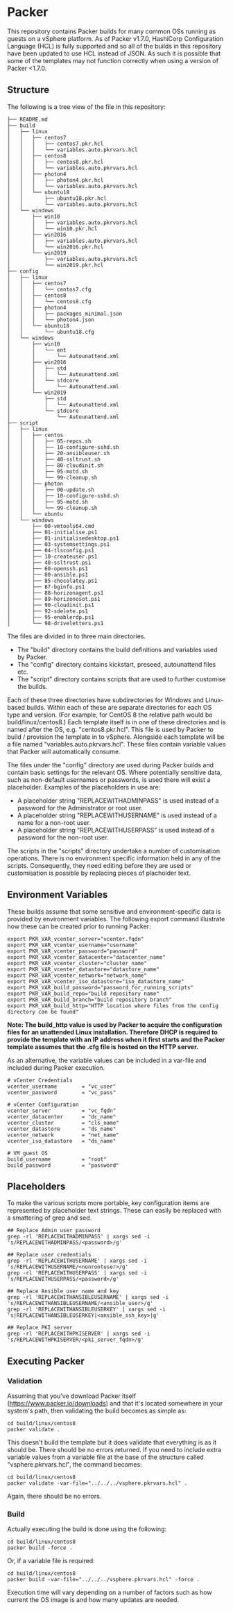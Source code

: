 # Packer
This repository contains Packer builds for many common OSs running as guests on a vSphere platform. As of Packer v1.7.0, HashiCorp Configuration Language (HCL) is fully supported and so all of the builds in this repository have been updated to use HCL instead of JSON. As such it is possible that some of the templates may not function correctly when using a version of Packer <1.7.0.
## Structure
The following is a tree view of the file in this repository:
```
├── README.md
├── build
│   ├── linux
│   │   ├── centos7
│   │   │   ├── centos7.pkr.hcl
│   │   │   └── variables.auto.pkrvars.hcl
│   │   ├── centos8
│   │   │   ├── centos8.pkr.hcl
│   │   │   └── variables.auto.pkrvars.hcl
│   │   ├── photon4
│   │   │   ├── photon4.pkr.hcl
│   │   │   └── variables.auto.pkrvars.hcl
│   │   └── ubuntu18
│   │       ├── ubuntu18.pkr.hcl
│   │       └── variables.auto.pkrvars.hcl
│   └── windows
│       ├── win10
│       │   ├── variables.auto.pkrvars.hcl
│       │   └── win10.pkr.hcl
│       ├── win2016
│       │   ├── variables.auto.pkrvars.hcl
│       │   └── win2016.pkr.hcl
│       └── win2019
│           ├── variables.auto.pkrvars.hcl
│           └── win2019.pkr.hcl
├── config
│   ├── linux
│   │   ├── centos7
│   │   │   └── centos7.cfg
│   │   ├── centos8
│   │   │   └── centos8.cfg
│   │   ├── photon4
│   │   │   ├── packages_minimal.json
│   │   │   └── photon4.json
│   │   └── ubuntu18
│   │       └── ubuntu18.cfg
│   └── windows
│       ├── win10
│       │   └── ent
│       │       └── Autounattend.xml
│       ├── win2016
│       │   ├── std
│       │   │   └── Autounattend.xml
│       │   └── stdcore
│       │       └── Autounattend.xml
│       └── win2019
│           ├── std
│           │   └── Autounattend.xml
│           └── stdcore
│               └── Autounattend.xml
├── script
│   ├── linux
│   │   ├── centos
│   │   │   ├── 05-repos.sh
│   │   │   ├── 10-configure-sshd.sh
│   │   │   ├── 20-ansibleuser.sh
│   │   │   ├── 40-ssltrust.sh
│   │   │   ├── 80-cloudinit.sh
│   │   │   ├── 95-motd.sh
│   │   │   └── 99-cleanup.sh
│   │   ├── photon
│   │   │   ├── 00-update.sh
│   │   │   ├── 10-configure-sshd.sh
│   │   │   ├── 95-motd.sh
│   │   │   └── 99-cleanup.sh
│   │   └── ubuntu
│   └── windows
│       ├── 00-vmtools64.cmd
│       ├── 01-initialise.ps1
│       ├── 01-initialisedesktop.ps1
│       ├── 03-systemsettings.ps1
│       ├── 04-tlsconfig.ps1
│       ├── 10-createuser.ps1
│       ├── 40-ssltrust.ps1
│       ├── 60-openssh.ps1
│       ├── 80-ansible.ps1
│       ├── 85-chocolatey.ps1
│       ├── 87-bginfo.ps1
│       ├── 88-horizonagent.ps1
│       ├── 89-horizonosot.ps1
│       ├── 90-cloudinit.ps1
│       ├── 92-sdelete.ps1
│       ├── 95-enablerdp.ps1
│       └── 98-driveletters.ps1
```

The files are divided in to three main directories.
* The "build" directory contains the build definitions and variables used by Packer.
* The "config" directory contains kickstart, preseed, autounattend files etc.
* The "script" directory contains scripts that are used to further customise the builds.

Each of these three directories have subdirectories for Windows and Linux-based builds. Within each of these are separate directories for each OS type and version. (For example, for CentOS 8 the relative path would be build/linux/centos8.) Each template itself is in one of these directories and is named after the OS, e.g. "centos8.pkr.hcl". This file is used by Packer to build / provision the template in to vSphere. Alongside each template will be a file named "variables.auto.pkrvars.hcl". These files contain variable values that Packer will automatically consume.

The files under the "config" directory are used during Packer builds and contain basic settings for the relevant OS. Where potentially sensitive data, such as non-default usernames or passwords, is used there will exist a placeholder. Examples of the placeholders in use are:
* A placeholder string "REPLACEWITHADMINPASS" is used instead of a password for the Administrator or root user.
* A placeholder string "REPLACEWITHUSERNAME" is used instead of a name for a non-root user.
* A placeholder string "REPLACEWITHUSERPASS" is used instead of a password for the non-root user.

The scripts in the "scripts" directory undertake a number of customisation operations. There is no environment specific information held in any of the scripts. Consequently, they need editing before they are used or customisation is possible by replacing pieces of placholder text.

## Environment Variables
These builds assume that some sensitive and environment-specific data is provided by environment variables. The following export command illustrate how these can be created prior to running Packer:

```
export PKR_VAR_vcenter_server="vcenter.fqdn"
export PKR_VAR_vcenter_username="username"
export PKR_VAR_vcenter_password="password"
export PKR_VAR_vcenter_datacenter="datacenter_name"
export PKR_VAR_vcenter_cluster="cluster_name"
export PKR_VAR_vcenter_datastore="datastore_name"
export PKR_VAR_vcenter_network="network_name"
export PKR_VAR_vcenter_iso_datastore="iso_datastore_name"
export PKR_VAR_build_password="password_for_running_scripts"
export PKR_VAR_build_repo="build repository name"
export PKR_VAR_build_branch="build repository branch"
export PKR_VAR_build_http="HTTP location where files from the config directory can be found"
```

**Note: The build_http value is used by Packer to acquire the configuration files for an unattended Linux installation. Therefore DHCP is required to provide the template with an IP address when it first starts and the Packer template assumes that the .cfg file is hosted on the HTTP server.**

As an alternative, the variable values can be included in a var-file and included during Packer execution.

```
# vCenter Credentials
vcenter_username        = "vc_user"
vcenter_password        = "vc_pass"

# vCenter Configuration
vcenter_server          = "vc_fqdn"
vcenter_datacenter      = "dc_name"
vcenter_cluster         = "cls_name"
vcenter_datastore       = "ds_name"
vcenter_network         = "net_name"
vcenter_iso_datastore   = "ds_name"

# VM guest OS
build_username          = "root"
build_password          = "password"
```

## Placeholders
To make the various scripts more portable, key configuration items are represented by placeholder text strings. These can easily be replaced with a smattering of grep and sed.

```
## Replace Admin user password
grep -rl 'REPLACEWITHADMINPASS' | xargs sed -i 's/REPLACEWITHADMINPASS/<password>/g'

## Replace user credentials
grep -rl 'REPLACEWITHUSERNAME' | xargs sed -i 's/REPLACEWITHUSERNAME/<nonrootuser>/g'
grep -rl 'REPLACEWITHUSERPASS' | xargs sed -i 's/REPLACEWITHUSERPASS/<password>/g'

## Replace Ansible user name and key
grep -rl 'REPLACEWITHANSIBLEUSERNAME' | xargs sed -i 's/REPLACEWITHANSIBLEUSERNAME/<ansible_user>/g'
grep -rl 'REPLACEWITHANSIBLEUSERKEY' | xargs sed -i 's|REPLACEWITHANSIBLEUSERKEY|<ansible_ssh_key>|g'

## Replace PKI server
grep -rl 'REPLACEWITHPKISERVER' | xargs sed -i 's/REPLACEWITHPKISERVER/<pki_server_fqdn>/g'
```

## Executing Packer
### Validation
Assuming that you've download Packer itself (https://www.packer.io/downloads) and that it's located somewhere in your system's path, then validating the build becomes as simple as:
```
cd build/linux/centos8
packer validate .
```
This doesn't build the template but it does validate that everything is as it should be. There should be no errors returned. If you need to include extra variable values from a variable file at the base of the structure called "vsphere.pkrvars.hcl", the command becomes:
```
cd build/linux/centos8
packer validate -var-file="../../../vsphere.pkrvars.hcl" .
```
Again, there should be no errors.

### Build
Actually executing the build is done using the following:
```
cd build/linux/centos8
packer build -force .
```
Or, if a variable file is required:
```
cd build/linux/centos8
packer build -var-file="../../../vsphere.pkrvars.hcl" -force .
```
Execution time will vary depending on a number of factors such as how current the OS image is and how many updates are needed.